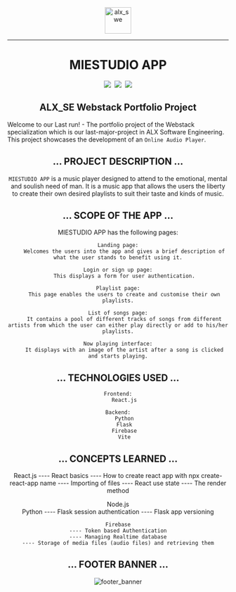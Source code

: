 <div align="center">
    <img align="center" src="https://github.com/tivereidoro/assets/assets/105525310/8d298662-9874-46b0-aabc-54f837bcc6a4" alt="alx_swe" width="60"  height="60"/>
    
---
# MIESTUDIO APP

<img src="https://img.shields.io/badge/ALX SE-96C2C5"> &nbsp;<img src="https://img.shields.io/badge/Group Project-306998"> &nbsp;<img src="https://img.shields.io/badge/Portfolio Project-306998">
</div>

<div align="center">

## ALX_SE Webstack Portfolio Project
</div>

Welcome to our Last run! - The portfolio project of the Webstack specialization which is our last-major-project in ALX Software Engineering. This project showcases the development of an `Online Audio Player`.
<div align="center">

## ... PROJECT DESCRIPTION ...

`MIESTUDIO APP` is a music player designed to attend to the emotional, mental and soulish need of man. It is a music app that allows the users the liberty to create their own desired playlists to suit their taste and kinds of music.

## ... SCOPE OF THE APP ...
MIESTUDIO APP has the following pages:
    
    Landing page:
        Welcomes the users into the app and gives a brief description of what the user stands to benefit using it.
    
    Login or sign up page:
        This displays a form for user authentication.
    
    Playlist page:
        This page enables the users to create and customise their own playlists.
    
    List of songs page:
        It contains a pool of different tracks of songs from different artists from which the user can either play directly or add to his/her playlists.
    
    Now playing interface:
        It displays with an image of the artist after a song is clicked and starts playing.

## ... TECHNOLOGIES USED ...
    
    Frontend:
        React.js

    Backend:
        Python
        Flask
        Firebase
        Vite

## ... CONCEPTS LEARNED ...

React.js
---- React basics
---- How to create react app with npx create-react-app name
---- Importing of files
---- React use state
---- The render method

Node.js    
    Python
    ---- Flask session authentication
    ---- Flask app versioning 

    Firebase
    ---- Token based Authentication
    ---- Managing Realtime database
    ---- Storage of media files (audio files) and retrieving them

## ... FOOTER BANNER ...

![footer_banner](https://github.com/tivereidoro/assets/assets/105525310/ecb91fd3-aa63-4126-978e-d4ce63087e2d)
